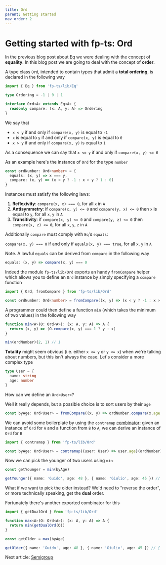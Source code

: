 ```yaml
---
title: Ord
parent: Getting started
nav_order: 2
---
```


# Getting started with fp-ts: Ord

In the previous blog post about [Eq](./Eq.md) we were dealing with the concept of **equality**. In this blog post we are going to deal with the concept of **order**.

A type class `Ord`, intended to contain types that admit a **total ordering**, is declared in the following way

```ts
import { Eq } from 'fp-ts/lib/Eq'

type Ordering = -1 | 0 | 1

interface Ord<A> extends Eq<A> {
  readonly compare: (x: A, y: A) => Ordering
}
```

We say that

- `x < y` if and only if `compare(x, y)` is equal to `-1`
- `x` is equal to `y` if and only if `compare(x, y)` is equal to `0`
- `x > y` if and only if `compare(x, y)` is equal to `1`

As a consequence we can say that `x <= y` if and only if `compare(x, y) <= 0`

As an example here's the instance of `Ord` for the type `number`

```ts
const ordNumber: Ord<number> = {
  equals: (x, y) => x === y,
  compare: (x, y) => (x < y ? -1 : x > y ? 1 : 0)
}
```

Instances must satisfy the following laws:

1. **Reflexivity**: `compare(x, x) === 0`, for all `x` in `A`
2. **Antisymmetry**: if `compare(x, y) <= 0` and `compare(y, x) <= 0` then `x` is equal to `y`, for all `x`, `y` in `A`
3. **Transitivity**: if `compare(x, y) <= 0` and `compare(y, z) <= 0` then `compare(x, z) <= 0`, for all `x`, `y`, `z` in `A`

Additionally `compare` must comply with `Eq`'s `equals`:

`compare(x, y) === 0` if and only if `equals(x, y) === true`, for all `x`, `y` in `A`

Note. A lawful `equals` can be derived from `compare` in the following way

```ts
equals: (x, y) => compare(x, y) === 0
```

Indeed the module `fp-ts/lib/Ord` exports an handy `fromCompare` helper which allows you to define an `Ord` instance by simply specifying a `compare` function

```ts
import { Ord, fromCompare } from 'fp-ts/lib/Ord'

const ordNumber: Ord<number> = fromCompare((x, y) => (x < y ? -1 : x > y ? 1 : 0))
```

A programmer could then define a function `min` (which takes the minimum of two values) in the following way

```ts
function min<A>(O: Ord<A>): (x: A, y: A) => A {
  return (x, y) => (O.compare(x, y) === 1 ? y : x)
}

min(ordNumber)(2, 1) // 1
```

**Totality** might seem obvious (i.e. either `x <= y` or `y <= x`) when we're talking about numbers, but this isn't always the case. Let's consider a more complex type

```ts
type User = {
  name: string
  age: number
}
```

How can we define an `Ord<User>`?

Well it really depends, but a possible choice is to sort users by their `age`

```ts
const byAge: Ord<User> = fromCompare((x, y) => ordNumber.compare(x.age, y.age))
```

We can avoid some boilerplate by using the `contramap` [combinator](../functional-design/combinators-part-I): given an instance of `Ord` for `A` and a function from `B` to `A`, we can derive an instance of `Ord` for `B`

```ts
import { contramap } from 'fp-ts/lib/Ord'

const byAge: Ord<User> = contramap((user: User) => user.age)(ordNumber)
```

Now we can pick the younger of two users using `min`

```ts
const getYounger = min(byAge)

getYounger({ name: 'Guido', age: 48 }, { name: 'Giulio', age: 45 }) // { name: 'Giulio', age: 45 }
```

What if we want to pick the older instead? We'd need to "reverse the order", or more technically speaking, get the **dual** order.

Fortunately there's another exported combinator for this

```ts
import { getDualOrd } from 'fp-ts/lib/Ord'

function max<A>(O: Ord<A>): (x: A, y: A) => A {
  return min(getDualOrd(O))
}

const getOlder = max(byAge)

getOlder({ name: 'Guido', age: 48 }, { name: 'Giulio', age: 45 }) // { name: 'Guido', age: 48 }
```

Next article: [Semigroup](./Semigroup.md)
